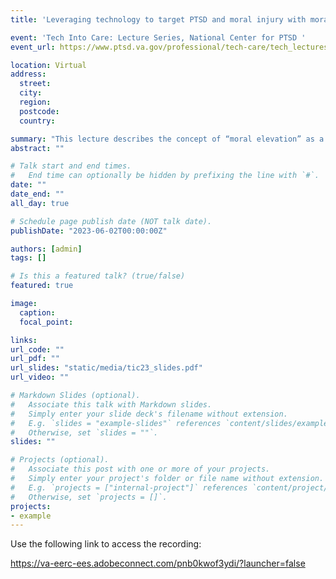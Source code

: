```yaml
---
title: 'Leveraging technology to target PTSD and moral injury with moral elevation'

event: 'Tech Into Care: Lecture Series, National Center for PTSD '
event_url: https://www.ptsd.va.gov/professional/tech-care/tech_lectures.asp

location: Virtual
address:
  street: 
  city: 
  region: 
  postcode: 
  country: 

summary: "This lecture describes the concept of “moral elevation” as a positive emotion that can be elicited with technology to facilitate trauma recovery in Veterans. Findings from several studies are presented to describe how Veterans with PTSD and moral injury respond to moral elevation with videos and web-based approaches. Additionally, recommendations about how Veterans and providers could use this emotion to enhance clinical outcomes are discussed."
abstract: ""

# Talk start and end times.
#   End time can optionally be hidden by prefixing the line with `#`.
date: ""
date_end: ""
all_day: true

# Schedule page publish date (NOT talk date).
publishDate: "2023-06-02T00:00:00Z"

authors: [admin]
tags: []

# Is this a featured talk? (true/false)
featured: true

image: 
  caption: 
  focal_point: 

links:
url_code: ""
url_pdf: ""
url_slides: "static/media/tic23_slides.pdf"
url_video: ""

# Markdown Slides (optional).
#   Associate this talk with Markdown slides.
#   Simply enter your slide deck's filename without extension.
#   E.g. `slides = "example-slides"` references `content/slides/example-slides.md`.
#   Otherwise, set `slides = ""`.
slides: ""

# Projects (optional).
#   Associate this post with one or more of your projects.
#   Simply enter your project's folder or file name without extension.
#   E.g. `projects = ["internal-project"]` references `content/project/deep-learning/index.md`.
#   Otherwise, set `projects = []`.
projects:
- example
---
```


Use the following link to access the recording:

https://va-eerc-ees.adobeconnect.com/pnb0kwof3ydi/?launcher=false